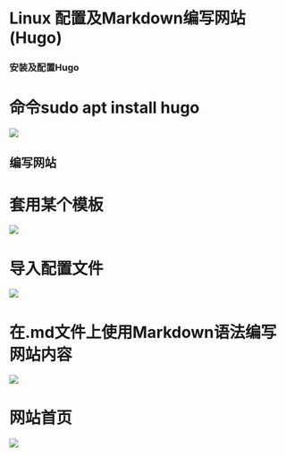 # Linux 配置及Markdown编写网站(Hugo)


### 安装及配置Hugo
# 命令sudo apt install hugo
<image src="/hugo_1.jpeg">


## 编写网站
# 套用某个模板
<image src="/wz_1.jpeg">

# 导入配置文件
<image src="/wz_2.jpeg">

# 在.md文件上使用Markdown语法编写网站内容
<image src="/wz_3.jpeg">

# 网站首页
<image src="/wz_4.jpeg">

